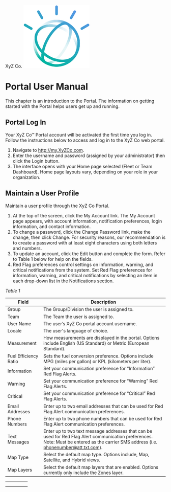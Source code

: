 ﻿XyZ Co. ![XyZ logo](https://github.com/johnheeder/markdown_space/blob/master/images/Avatar_new.png)
# Portal User Manual
This chapter is an introduction to the Portal. The information on getting started with the Portal helps users get up and running.
## Portal Log In
Your XyZ Co™ Portal account will be activated the first time you log in. Follow the instructions below to access and log in to the XyZ Co web portal.
 1. Navigate to http://my.XyZCo.com.
 2. Enter the username and password (assigned by your administrator) then click the Login button.
 3. The interface opens with your Home page selected (Fleet or Team Dashboard). Home page layouts vary, depending on your role in your organization.
## Maintain a User Profile
Maintain a user profile through the XyZ Co Portal.
 1. At the top of the screen, click the My Account link. The My Account page appears, with account information, notification preferences, login information, and contact information.
 5. To change a password, click the Change Password link, make the change, then click Change. For security reasons, our recommendation is to create a password with at least eight characters using both letters and numbers.
 6. To update an account, click the Edit button and complete the form. Refer to Table 1 below for help on the fields.
 7. Red Flag preferences control settings on information, warning, and critical notifications from the system. Set Red Flag preferences for information, warning, and critical notifications by selecting an item in each drop-down list in the Notifications section.

*Table 1*

|  Field  |  Description  |
|---|---|
|  Group  |  The Group/Division the user is assigned to.  |
|  Team  |  The Team the user is assigned to.  |
|  User Name  |  The user’s XyZ Co portal account username.  |
|  Locale  |  The user's language of choice.  |
|  Measurement  |  How measurements are displayed in the portal. Options include English (US Standard) or Metric (European Standard).  |
|  Fuel Efficiency Ratio  | Sets the fuel conversion preference. Options include MPG (miles per gallon) or KPL (kilometers per liter).  |
|  Information  |  Set your communication preference for “Information” Red Flag Alerts.  |
|  Warning  |  Set your communication preference for “Warning” Red Flag Alerts.  |
|  Critical  |  Set your communication preference for “Critical” Red Flag Alerts.   |
|  Email Addresses  |  Enter up to two email addresses that can be used for Red Flag Alert communication preferences.  |
|  Phone Numbers  |  Enter up to two phone numbers that can be used for Red Flag Alert communication preferences.  |
|  Text Messages  |  Enter up to two text message addresses that can be used for Red Flag Alert communication preferences. Note: Must be entered as the carrier SMS address (i.e. phonenumber@att.txt.com).  |
|  Map Type  |  Select the default map type. Options include, Map, Satellite, and Hybrid views.  |
|  Map Layers  |  Select the default map layers that are enabled. Options currently only include the Zones layer.  |

|   |   |   |   |   |
|---|---|---|---|---|
|   |   |   |   |   |
|   |   |   |   |   |
|   |   |   |   |   |
